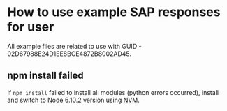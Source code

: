 # How to use example SAP responses for user

All example files are related to use with GUID - 02D67988E24D1EE8BCE4872B8002AD45.

## npm install failed

If `npm install` failed to install all modules (python errors occurred), install and switch to Node 6.10.2 version using [NVM](https://github.com/coreybutler/nvm-windows).
